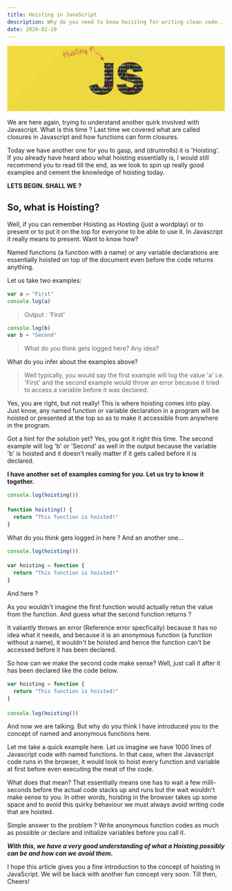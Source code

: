 ```yaml
---
title: Hoisting in JavaScript
description: Why do you need to know hoisitng for writing clean code...
date: 2020-02-29
---
```


![hoisting](./assets/hoisting.gif)

We are here again, trying to understand another quirk involved with Javascript. What is this time ? Last time we covered what are called closures in Javascript and how functions can form closures.

Today we have another one for you to gasp, and (drumrolls) it is 'Hoisting'. If you already have heard abou what hoisting essentially is, I would still recommend you to read till the end, as we look to spin up really good examples and cement the knowledge of hoisting today.

**LETS BEGIN. SHALL WE ?**

## So, what is Hoisting?

Well, if you can remember Hoisting as Hosting (just a wordplay) or to present or to put it on the top for everyone to be able to use it. In Javascript it really means to present. Want to know how?

Named functions (a function with a name) or any variable declarations are essentially hoisted on top of the document even before the code returns anything.

Let us take two examples:

```javascript
var a = "First"
console.log(a)
```

> Output : 'First'

```javascript
console.log(b)
var b = "Second"
```

> What do you think gets logged here? Any idea?

What do you infer about the examples above?

> Well typically, you would say the first example will log the value 'a' i.e. 'First' and the second example would throw an error because it tried to access a variable before it was declared.

Yes, you are right, but not really! This is where hoisting comes into play. Just know, any named function or variable declaration in a program will be hoisted or presented at the top so as to make it accessible from anywhere in the program.

Got a hint for the solution yet? Yes, you got it right this time. The second example will log 'b' or 'Second' as well in the output because the variable 'b' is hoisted and it doesn't really matter if it gets called before it is declared.

**I have another set of examples coming for you. Let us try to know it together.**

```javascript
console.log(hoisting())

function hoisting() {
  return "This function is hoisted!"
}
```

What do you think gets logged in here ?
And an another one...

```javascript
console.log(hoisting())

var hoisting = function {
  return "This function is hoisted!"
}
```

And here ?

As you wouldn't imagine the first function would actually retun the value from the function. And guess what the second function returns ?

It valiantly throws an error (Reference error specfically) because it has no idea what it needs, and because it is an anonymous function (a function without a name), it wouldn't be hoisted and hence the function can't be accessed before it has been declared.

So how can we make the second code make sense? Well, just call it after it has been declared like the code below.

```javascript
var hoisting = function {
  return "This function is hoisted!"
}

console.log(hoisting())
```

And now we are talking. But why do you think I have introduced you to the concept of named and anonymous functions here.

Let me take a quick example here. Let us imagine we have 1000 lines of Javascript code with named functions. In that case, when the Javascript code runs in the browser, it would look to hoist every function and variable at first before even executing the meat of the code.

What does that mean? That essentially means one has to wait a few milli-seconds before the actual code stacks up and runs but the wait wouldn't make sense to you. In other words, hoisting in the browser takes up some space and to avoid this quirky behaviour we must always avoid writing code that are hoisted.

Simple answer to the problem ? Write anonymous function codes as much as possible or declare and initialize variables before you call it.

**_With this, we have a very good understanding of what a Hoisting possibly can be and how can we avoid them._**

I hope this article gives you a fine introduction to the concept of hoisting in JavaScript. We will be back with another fun concept very soon. Till then, Cheers!
